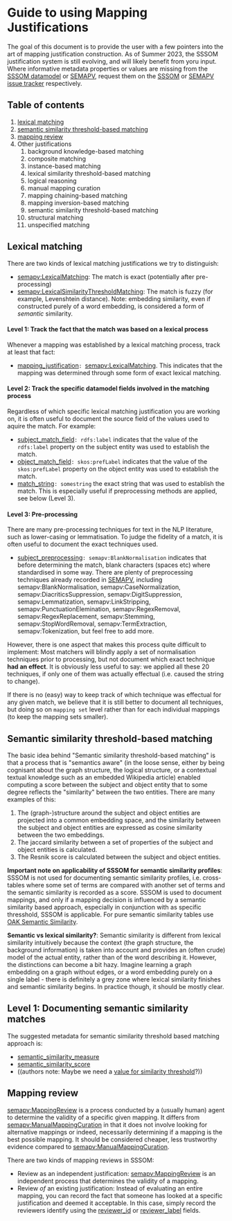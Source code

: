# Guide to using Mapping Justifications

The goal of this document is to provide the user with a few pointers into the art of mapping justification construction. As of Summer 2023, the SSSOM justification system is still evolving, and will likely benefit from yoru input. Where informative metadata properties or values are missing from the [SSSOM datamodel](https://mapping-commons.github.io/sssom/) or [SEMAPV](https://mapping-commons.github.io/semantic-mapping-vocabulary/), request them on the [SSSOM](https://github.com/mapping-commons/sssom/issues) or [SEMAPV issue tracker](https://github.com/mapping-commons/semantic-mapping-vocabulary/issues) respectively.

## Table of contents

1. [lexical matching](#lexical-matching)
1. [semantic similarity threshold-based matching](#semantic-matching)
1. [mapping review](#mapping-review)
1. Other justifications
    1. background knowledge-based matching
    1. composite matching
    1. instance-based matching
    1. lexical similarity threshold-based matching
    1. logical reasoning
    1. manual mapping curation
    1. mapping chaining-based matching
    1. mapping inversion-based matching
    1. semantic similarity threshold-based matching
    1. structural matching
    1. unspecified matching


<a id="lexical-matching"></a>

## Lexical matching

There are two kinds of lexical matching justifications we try to distinguish:

- [semapv:LexicalMatching](https://w3id.org/semapv/vocab/LexicalMatching): The match is exact (potentially after pre-processing)
- [semapv:LexicalSimilarityThresholdMatching](https://w3id.org/semapv/vocab/LexicalSimilarityThresholdMatching): The match is fuzzy (for example, Levenshtein distance). Note: embedding similarity, even if constructed purely of a word embedding, is considered a form of _semantic_ similarity.

#### Level 1: Track the fact that the match was based on a lexical process

Whenever a mapping was established by a lexical matching process, track at least that fact:

- [mapping_justification](https://mapping-commons.github.io/sssom/mapping_justification/)`: `[semapv:LexicalMatching](https://w3id.org/semapv/vocab/CompositeMatching). This indicates that the mapping was determined through some form of exact lexical matching.

#### Level 2: Track the specific datamodel fields involved in the matching process

Regardless of which specific lexical matching justification you are working on, it is often useful to document the source field of the values used to aquire the match. For example:

- [subject_match_field](https://mapping-commons.github.io/sssom/subject_match_field/)`: rdfs:label` indicates that the value of the `rdfs:label` property on the subject entity was used to establish the match.
- [object_match_field](https://mapping-commons.github.io/sssom/object_match_field/)`: skos:prefLabel` indicates that the value of the `skos:prefLabel` property on the object entity was used to establish the match.
- [match_string](https://mapping-commons.github.io/sssom/match_string/)`: somestring` the exact string that was used to establish the match. This is especially useful if preprocessing methods are applied, see below (Level 3).

#### Level 3: Pre-processing

There are many pre-processing techniques for text in the NLP literature, such as lower-casing or lemmatisation. To judge the fidelity of a match, it is often useful to document the exact techniques used.

- [subject_preprocessing](https://mapping-commons.github.io/sssom/match_string/)`: semapv:BlankNormalisation` indicates that before determining the match, blank characters (spaces etc) where standardised in some way. There are plenty of preprocessing techniques already recorded in [SEMAPV](https://mapping-commons.github.io/semantic-mapping-vocabulary/), including semapv:BlankNormalisation, semapv:CaseNormalization, semapv:DiacriticsSuppression, semapv:DigitSuppression, semapv:Lemmatization, semapv:LinkStripping, semapv:PunctuationElemination, semapv:RegexRemoval, semapv:RegexReplacement, semapv:Stemming, semapv:StopWordRemoval, semapv:TermExtraction, semapv:Tokenization, but feel free to add more.

However, there is one aspect that makes this process quite difficult to implement: Most matchers will blindly apply a set of normalisation techniques prior to processing, but not document which exact technique **had an effect**. It is obviously less useful to say: we applied all these 20 techniques, if only one of them was actually effectual (i.e. caused the string to change).

If there is no (easy) way to keep track of which technique was effectual for any given match, we believe that it is still better to document all techniques, but doing so on `mapping set` level rather than for each individual mappings (to keep the mapping sets smaller).

<a id="semantic-matching"></a>

## Semantic similarity threshold-based matching

The basic idea behind "Semantic similarity threshold-based matching" is that a process that is "semantics aware" (in the loose sense, either by being cognisant about the graph structure, the logical structure, or a contextual textual knowledge such as an embedded Wikipedia article) enabled computing a score between the subject and object entity that to some degree reflects the "similarity" between the two entities. There are many examples of this:

1. The (graph-)structure around the subject and object entities are projected into a common embedding space, and the similarity between the subject and object entities are expressed as cosine similarity between the two embeddings.
1. The jaccard similarity between a set of properties of the subject and object entities is calculated.
1. The Resnik score is calculated between the subject and object entities.

**Important note on applicability of SSSOM for semantic similarity profiles**: SSSOM is not used for documenting semantic similarity profiles, i.e. cross-tables where some set of terms are compared with another set of terms and the semantic similarity is recorded as a score. SSSOM is used to document mappings, and only if a mapping decision is influenced by a semantic similarity based approach, especially in conjunction with as specific thresshold, SSSOM is applicable. For pure semantic similarity tables use [OAK Semantic Similarity](https://incatools.github.io/ontology-access-kit/datamodels/similarity/index.html).

**Semantic vs lexical similarity?**: Semantic similarity is different from lexical similarity intuitively because the context (the graph structure, the background information) is taken into account and provides an (often crude) model of the actual entity, rather than of the word describing it. However, the distinctions can become a bit hazy. Imagine learning a graph embedding on a graph without edges, or a word embedding purely on a single label - there is definitely a grey zone where lexical similarity finishes and semantic similarity begins. In practice though, it should be mostly clear.

## Level 1: Documenting semantic similarity matches

The suggested metadata for semantic similarity threshold based matching approach is:

- [semantic_similarity_measure](https://mapping-commons.github.io/sssom/semantic_similarity_measure/)
- [semantic_similarity_score](https://mapping-commons.github.io/sssom/semantic_similarity_score/)
- ((authors note: Maybe we need a [value for similarity threshold](https://github.com/mapping-commons/sssom/issues/296)?))

<a id="mapping-review"></a>

## Mapping review

[semapv:MappingReview](https://w3id.org/semapv/vocab/MappingReview) is a process conducted by a (usually human) agent to determine the validity of a specific given mapping. It differs from [semapv:ManualMappingCuration](https://w3id.org/semapv/vocab/ManualMappingCuration) in that it does not involve looking for alternative mappings or indeed, necessarily determining if a mapping is the best possible mapping. It should be considered cheaper, less trustworthy evidence compared to [semapv:ManualMappingCuration](https://w3id.org/semapv/vocab/ManualMappingCuration).

There are two kinds of mapping reviews in SSSOM:

- Review as an independent justification: [semapv:MappingReview](https://w3id.org/semapv/vocab/MappingReview) is an independent process that determines the validity of a mapping.
- Review _of_ an existing justification: Instead of evaluating an entire mapping, you can record the fact that someone has looked at a specific justification and deemed it acceptable. In this case, simply record the reviewers identify using the [reviewer_id](https://mapping-commons.github.io/sssom/reviewer_id/) or [reviewer_label](https://mapping-commons.github.io/sssom/reviewer_label/) fields.

